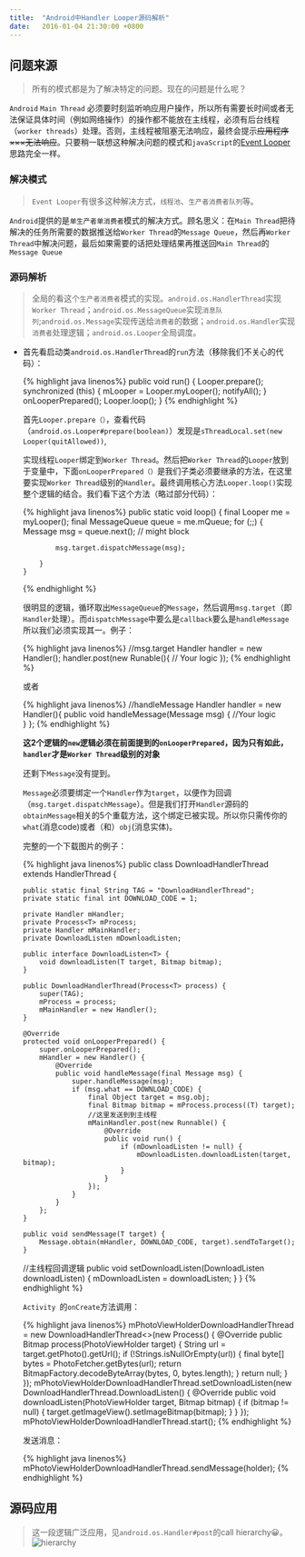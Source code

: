 ```yaml
---
title:  "Android中Handler Looper源码解析"
date:   2016-01-04 21:30:00 +0800
---
```

## 问题来源

> 所有的模式都是为了解决特定的问题。现在的问题是什么呢？

`Android` `Main Thread` 必须要时刻监听响应用户操作，所以所有需要长时间或者无法保证具体时间（例如网络操作）的操作都不能放在主线程，必须有后台线程（`worker threads`）处理。否则，主线程被阻塞无法响应，最终会提示~~应用程序×××无法响应~~。只要稍一联想这种解决问题的模式和`javaScript`的[Event Looper](http://www.ruanyifeng.com/blog/2013/10/event_loop.html)思路完全一样。

### 解决模式

> `Event Looper`有很多这种解决方式，`线程池`、`生产者消费者队列`等。

`Android`提供的是`单生产者单消费者`模式的解决方式。顾名思义：在`Main Thread`把待解决的任务所需要的数据推送给`Worker Thread`的`Message Queue`，然后再`Worker Thread`中解决问题，最后如果需要的话把处理结果再推送回`Main Thread`的`Message Queue`

### 源码解析

> 全局的看这个`生产者消费者`模式的实现。`android.os.HandlerThread`实现`Worker Thread`；`android.os.MessageQueue`实现`消息队列`;`android.os.Message`实现传送给`消费者`的数据；`android.os.Handler`实现`消费者`处理逻辑；`android.os.Looper`全局调度。

- 首先看启动类`android.os.HandlerThread`的`run`方法（移除我们不关心的代码）：
  
  {% highlight java linenos%}
  public void run() {
          Looper.prepare();
          synchronized (this) {
              mLooper = Looper.myLooper();
              notifyAll();
          }
          onLooperPrepared();
          Looper.loop();
      }
  {% endhighlight %}
  
  首先`Looper.prepare（）`，查看代码（`android.os.Looper#prepare(boolean)`）发现是`sThreadLocal.set(new Looper(quitAllowed))`,
  
  实现线程`Looper`绑定到`Worker Thread`。然后把`Worker Thread`的`Looper`放到于变量中，下面`onLooperPrepared（）`是我们子类必须要继承的方法，在这里要实现`Worker Thread`级别的`Handler`。最终调用核心方法`Looper.loop()`实现整个逻辑的结合。我们看下这个方法（略过部分代码）：
  
  {% highlight java linenos%}
  public static void loop() {
          final Looper me = myLooper();
          final MessageQueue queue = me.mQueue;
           for (;;) {
              Message msg = queue.next(); // might block
            
              msg.target.dispatchMessage(msg);
  
          }
      }
  {% endhighlight %}
  
  很明显的逻辑，循环取出`MessageQueue`的`Message`，然后调用`msg.target`（即`Handler`处理）。而`dispatchMessage`中要么是`callback`要么是`handleMessage`所以我们必须实现其一。例子：
  
  {% highlight java linenos%}
  //msg.target
  Handler handler = new Handler();
  handler.post(new Runable(){
    // Your logic
  });
  {% endhighlight %}
  
  或者
  
  {% highlight java linenos%}
  //handleMessage
  Handler handler = new Handler(){
    public void handleMessage(Message msg) {
      //Your logic  
    }
  };
  {% endhighlight %}
  
  **这2个逻辑的`new`逻辑必须在前面提到的`onLooperPrepared`，因为只有如此，`handler`才是`Worker Thread`级别的对象**
  
  还剩下`Message`没有提到。
  
  `Message`必须要绑定一个`Handler`作为`target`，以便作为回调（`msg.target.dispatchMessage`）。但是我们打开`Handler`源码的`obtainMessage`相关的5个重载方法，这个绑定已被实现。所以你只需传你的`what`(消息code)或者（和）`obj`(消息实体)。
  
  完整的一个下载图片的例子：
  
  {% highlight java linenos%}
  public class DownloadHandlerThread<T> extends HandlerThread {
  
      public static final String TAG = "DownloadHandlerThread";
      private static final int DOWNLOAD_CODE = 1;
  
      private Handler mHandler;
      private Process<T> mProcess;
      private Handler mMainHandler;
      private DownloadListen mDownloadListen;
  
      public interface DownloadListen<T> {
          void downloadListen(T target, Bitmap bitmap);
      }
  
      public DownloadHandlerThread(Process<T> process) {
          super(TAG);
          mProcess = process;
          mMainHandler = new Handler();
      }
  
      @Override
      protected void onLooperPrepared() {
          super.onLooperPrepared();
          mHandler = new Handler() {
              @Override
              public void handleMessage(final Message msg) {
                  super.handleMessage(msg);
                  if (msg.what == DOWNLOAD_CODE) {
                      final Object target = msg.obj;
                      final Bitmap bitmap = mProcess.process((T) target);
                      //这里发送到到主线程
                      mMainHandler.post(new Runnable() {
                          @Override
                          public void run() {
                              if (mDownloadListen != null) {
                                  mDownloadListen.downloadListen(target, bitmap);
                              }
                          }
                      });
                  }
              }
          };
      }
  
      public void sendMessage(T target) {
          Message.obtain(mHandler, DOWNLOAD_CODE, target).sendToTarget();
      }
  	//主线程回调逻辑
      public void setDownloadListen(DownloadListen downloadListen) {
          mDownloadListen = downloadListen;
      }
  }
  {% endhighlight %}
  
  `Activity `的`onCreate`方法调用：
  
  {% highlight java linenos%}
  mPhotoViewHolderDownloadHandlerThread = new DownloadHandlerThread<>(new Process<PhotoViewHolder>() {
              @Override
              public Bitmap process(PhotoViewHolder target) {
                  String url = target.getPhoto().getUrl();
                  if (!Strings.isNullOrEmpty(url)) {
                      final byte[] bytes = PhotoFetcher.getBytes(url);
                      return BitmapFactory.decodeByteArray(bytes, 0, bytes.length);
                  }
                  return null;
              }
          });
          mPhotoViewHolderDownloadHandlerThread.setDownloadListen(new DownloadHandlerThread.DownloadListen<PhotoViewHolder>() {
              @Override
              public void downloadListen(PhotoViewHolder target, Bitmap bitmap) {
                  if (bitmap != null) {
                      target.getImageView().setImageBitmap(bitmap);
                  }
              }
          });
          mPhotoViewHolderDownloadHandlerThread.start();
  {% endhighlight %}
  
  发送消息：
  
  {% highlight java linenos%}
  mPhotoViewHolderDownloadHandlerThread.sendMessage(holder);
  {% endhighlight %} 
  

## 源码应用

  > 这一段逻辑广泛应用，见`android.os.Handler#post`的call hierarchy😀。
  ![hierarchy]({{site.url}}/assets/images/post_call_hierarchy.png)













